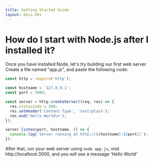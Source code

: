 ```yaml
---
title: Getting Started Guide
layout: docs.hbs
---
```


# How do I start with Node.js after I installed it?

Once you have installed Node, let's try building our first web server\
Create a file named "app.js", and paste the following code:

```javascript
const http = require('http');

const hostname = '127.0.0.1';
const port = 3000;

const server = http.createServer((req, res) => {
  res.statusCode = 200;
  res.setHeader('Content-Type', 'text/plain');
  res.end('Hello World\n');
});

server.listen(port, hostname, () => {
  console.log(`Server running at http://${hostname}:${port}/`);
});
```

After that, run your web server using ``` node app.js ```, visit http://localhost:3000, and you will see a message 'Hello World'
